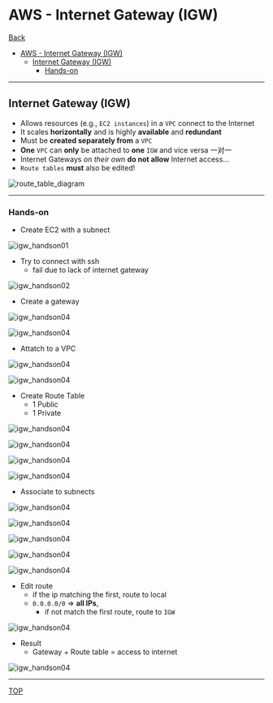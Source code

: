 # AWS - Internet Gateway (IGW)

[Back](../index.md)

- [AWS - Internet Gateway (IGW)](#aws---internet-gateway-igw)
  - [Internet Gateway (IGW)](#internet-gateway-igw)
    - [Hands-on](#hands-on)

---

## Internet Gateway (IGW)

- Allows resources (e.g., `EC2 instances`) in a `VPC` connect to the Internet
- It scales **horizontally** and is highly **available** and **redundant**
- Must be **created separately from** a `VPC`
- **One** `VPC` can **only** be attached to **one** `IGW` and vice versa 一对一
- Internet Gateways _on their own_ **do not allow** Internet access…
- `Route tables` **must** also be edited!

![route_table_diagram](./pic/route_table_diagram.png)

---

### Hands-on

- Create EC2 with a subnect

![igw_handson01](./pic/igw_handson01.png)

- Try to connect with ssh
  - fail due to lack of internet gateway

![igw_handson02](./pic/igw_handson02.png)

- Create a gateway

![igw_handson04](./pic/igw_handson03.png)

![igw_handson04](./pic/igw_handson04.png)

- Attatch to a VPC

![igw_handson04](./pic/igw_handson05.png)

![igw_handson04](./pic/igw_handson06.png)

- Create Route Table
  - 1 Public
  - 1 Private

![igw_handson04](./pic/igw_handson07.png)

![igw_handson04](./pic/igw_handson08.png)

![igw_handson04](./pic/igw_handson09.png)

![igw_handson04](./pic/igw_handson10.png)

- Associate to subnects

![igw_handson04](./pic/igw_handson11.png)

![igw_handson04](./pic/igw_handson12.png)

![igw_handson04](./pic/igw_handson13.png)

![igw_handson04](./pic/igw_handson14.png)

![igw_handson04](./pic/igw_handson15.png)

- Edit route
  - if the ip matching the first, route to local
  - `0.0.0.0/0` => **all IPs**,
    - if not match the first route, route to `IGW`

![igw_handson04](./pic/igw_handson16.png)

- Result
  - Gateway + Route table = access to internet

![igw_handson04](./pic/igw_handson17.png)

---

[TOP](#aws---internet-gateway-igw)
